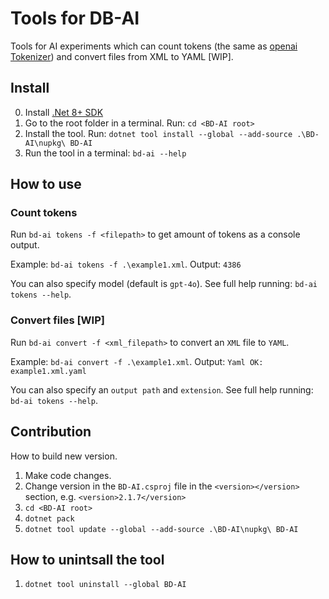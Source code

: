 # Tools for DB-AI

Tools for AI experiments which can count tokens (the same as [openai Tokenizer](https://platform.openai.com/tokenizer)) and convert files from XML to YAML [WIP].

## Install
0. Install [.Net 8+ SDK](https://dotnet.microsoft.com/en-us/download/dotnet/8.0)
1. Go to the root folder in a terminal. Run: `cd <BD-AI root>`
1. Install the tool. Run: `dotnet tool install --global --add-source .\BD-AI\nupkg\ BD-AI`
1. Run the tool in a terminal: `bd-ai --help`

## How to use

### Count tokens

Run `bd-ai tokens -f <filepath>` to get amount of tokens as a console output.

Example: `bd-ai tokens -f .\example1.xml`. Output: `4386`

You can also specify model (default is `gpt-4o`). See full help running: `bd-ai tokens --help`.

### Convert files [WIP]

Run `bd-ai convert -f <xml_filepath>` to convert an `XML` file to `YAML`. 

Example: `bd-ai convert -f .\example1.xml`. Output: `Yaml OK: example1.xml.yaml`

You can also specify an `output path` and `extension`. See full help running: `bd-ai tokens --help`.

## Contribution

How to build new version.

1. Make code changes.
1. Change version in the `BD-AI.csproj` file in the `<version></version>` section, e.g. `<version>2.1.7</version>`
1. `cd <BD-AI root>`
1. `dotnet pack`
1. `dotnet tool update --global --add-source .\BD-AI\nupkg\ BD-AI`

## How to unintsall the tool
1. `dotnet tool uninstall --global BD-AI `
